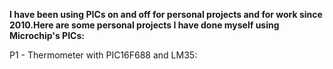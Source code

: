 **I have been using PICs on and off for personal projects and for work since 2010.Here are some personal projects I have done myself using Microchip's PICs:**

P1 - Thermometer with PIC16F688 and LM35:

